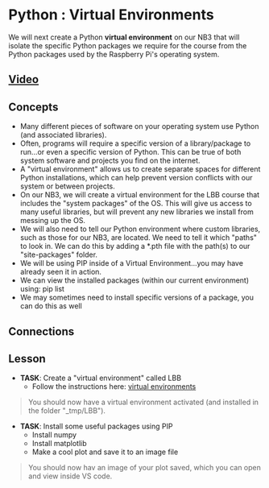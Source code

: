 # Python : Virtual Environments
We will next create a Python **virtual environment** on our NB3 that will isolate the specific Python packages we require for the course from the Python packages used by the Raspberry Pi's operating system.

## [Video](https://vimeo.com/1042637566)

## Concepts
- Many different pieces of software on your operating system use Python (and associated libraries).
- Often, programs will require a specific version of a library/package to run...or even a specific version of Python. This can be true of both system software and projects you find on the internet.
- A "virtual environment" allows us to create separate spaces for different Python installations, which can help prevent version conflicts with our system or between projects.
- On our NB3, we will create a virtual environment for the LBB course that includes the "system packages" of the OS. This will give us access to many useful libraries, but will prevent any new libraries we install from messing up the OS.
- We will also need to tell our Python environment where custom libraries, such as those for our NB3, are located. We need to tell it which "paths" to look in. We can do this by adding a *.pth file with the path(s) to our "site-packages" folder.
- We will be using PIP inside of a Virtual Environment...you may have already seen it in action.
- We can view the installed packages (within our current environment) using: pip list
- We may sometimes need to install specific versions of a package, you can do this as well

## Connections

## Lesson

- **TASK**: Create a "virtual environment" called LBB
    - Follow the instructions here: [virtual environments](../../../boxes/python/virtual_environments/README.md)
> You should now have a virtual environment activated (and installed in the folder "_tmp/LBB").

- **TASK**: Install some useful packages using PIP
    - Install numpy
    - Install matplotlib
    - Make a cool plot and save it to an image file
> You should now hav an image of your plot saved, which you can open and view inside VS code.
